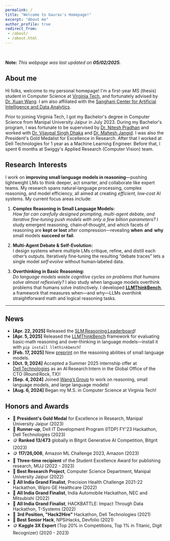 ```yaml
---
permalink: /
title: "Welcome to Gaurav's Homepage!"
excerpt: "About me"
author_profile: true
redirect_from:
 - /about/
 - /about.html
---
```


<br>

**Note:** *This webpage was last updated on **05/02/2025.***

## About me

Hi folks, welcome to my personal homepage! I'm a first-year MS (thesis) student in Computer Science at [Virginia Tech](https://vt.edu/), and fortunately advised by [Dr. Xuan Wang](https://xuanwang91.github.io/). I am also affiliated with the [Sanghani Center for Artificial Intelligence and Data Analytics](https://sanghani.cs.vt.edu/person/gaurav-srivastava/).

Prior to joining Virginia Tech, I got my Bachelor's degree in Computer Science from Manipal University Jaipur in July 2023. During my Bachelor's program, I was fortunate to be supervised by [Dr. Nitesh Pradhan](https://scholar.google.co.in/citations?hl=en&user=bHEoi4YAAAAJ&view_op=list_works) and worked with [Dr. Vijaypal Singh Dhaka](https://scholar.google.com/citations?user=t9kU8QUAAAAJ&hl=en) and [Dr. Mahesh Jangid](https://scholar.google.co.in/citations?user=ChR5WYcAAAAJ&hl=en). I was also the President's Gold Medalist for Excellence in Research. After that I worked at Dell Technologies for 1 year as a Machine Learning Engineer. Before that, I spent 6 months at Swiggy's Applied Research (Computer Vision) team. 

## Research  Interests

I work on **improving small language models in reasoning**—pushing lightweight LMs to think deeper, act smarter, and collaborate like expert teams. My research spans natural‑language processing, complex reasoning, and model efficiency, all aimed at creating *efficient, low‑cost* AI systems. My current focus areas include:

1. **Complex Reasoning in Small Language Models:**  
  *How far can carefully designed prompting, multi-agent debate, and iterative fine‑tuning push models with only a few billion parameters?* I study emergent reasoning, chain‑of‑thought, and which facets of reasoning are **kept or lost** after compression—revealing **when  and  why** small models **succeed or fail**.

2.  **Multi‑Agent Debate & Self‑Evolution:**  
 I design systems where multiple LMs critique, refine, and distill each other’s outputs. Iteratively fine‑tuning the resulting “debate traces” lets a single model *self‑evolve* without human‑labeled data.

3. **Overthinking in Basic Reasoning:**  
   *Do language models waste cognitive cycles on problems that humans solve almost reflexively?* I also study when language models overthink problems that humans solve instinctively. I developed [**LLMThinkBench**](https://github.com/ctrl-gaurav/LLMThinkBench), a framework that measures when—and why—LLMs *overthink* straightforward math and logical reasoning tasks.

---

<!-- - Natural Language Processing
- Complex Reasoning
- Small Language Models
- Efficient Large Language Models
- Multi-Agent Systems -->

## News

- **[Apr. 22, 2025]** Released the [SLM Reasoning Leaderboard](https://ctrl-gaurav.github.io/slms-reasoning-leaderboard.github.io/)!
- **[Apr. 5, 2025]** Released the [LLMThinkBench](https://github.com/ctrl-gaurav/LLMThinkBench) framework for evaluating basic‑math reasoning and over‑thinking in language models&mdash;install it with `pip install llmthinkbench`!
- **[Feb. 17, 2025]** New [preprint](https://arxiv.org/abs/2502.11569) on the reasoning abilities of small language models.
- **[Oct. 9, 2024]** Accepted a Summer&nbsp;2025 internship offer at [Dell Technologies](https://www.dell.com/en-us) as an AI Research Intern in the Global Office of the CTO (Round Rock, TX)!
- **[Sep. 4, 2024]** Joined [Wang’s Group](https://xuanwang91.github.io/lab) to work on reasoning, small language models, and large language models!
- **[Aug. 6, 2024]** Began my M.S. in Computer Science at Virginia Tech!


<!-- ## News

- **(22/4/25)** We release [SLM Reasoning Leaderboard](https://ctrl-gaurav.github.io/slms-reasoning-leaderboard.github.io/)!
- **(5/4/25)** Released [LLMThinkBench](https://github.com/ctrl-gaurav/LLMThinkBench) framework for evaluating basic math reasoning and overthinking in language models. Check it out here [**pip install llmthinkbench**](https://pypi.org/project/llmthinkbench/)!
- **(17/2/25)** New [preprint](https://arxiv.org/abs/2502.11569) on reasoning ability of small language models!
- **(10/9/24)** Got summer'25 internship offer to join [Dell Technologies](https://www.dell.com/en-us) as an **AI Research Intern** at the Global Office of the **CTO** (Round Rock, TX)!
- **(9/4/24)** Joined [Wang's Group](https://xuanwang91.github.io/lab). Looking forward to work on Reasoning, small language models and large language models!
- **(8/6/24)** Joined Virginia Tech to start Master's in Computer Science! -->

## Honors and Awards

- 🥇 **President's Gold Medal** for Excellence in Research, Manipal University Jaipur (2023)
- 🥈 **Runner-up**, Dell IT Development Program (ITDP) FY'23 Hackathon, Dell Technologies (2023)
- 🪙 **Ranked 13/473** globally in Bitgrit Generative AI Competition, Bitgrit (2023)
- 🪙 **117/26,008**, Amazon ML Challenge 2023, Amazon (2023)
- 🥇 **Three-time recipient** of the Student Excellence Award for publishing research, MUJ (2022 - 2023)
- 🥇 **Best Research Project**, Computer Science Department, Manipal University Jaipur (2022)
- 🥉 **All India Grand Finalist**, Precision Health Challenge 2021-22 Hackathon, Wipro GE Healthcare (2022)
- 🥉 **All India Grand Finalist**, India Automobile Hackathon, NEC and Mitsubishi (2022)
- 🥉 **All India Grand Finalist**, HACKBATTLE: Impact Through Data Hackathon, T-Systems (2022)
- 🥉 **3rd Position, "Hack2Hire"** Hackathon, Dell Technologies (2021)
- 🥇 **Best Senior Hack**, NPSiHacks, Devfolio (2021)
- 🪙 **Kaggle 3X Expert** (Top 20% in Competitions, Top 1% in Titanic, Digit Recognizer) (2020 - 2023)


